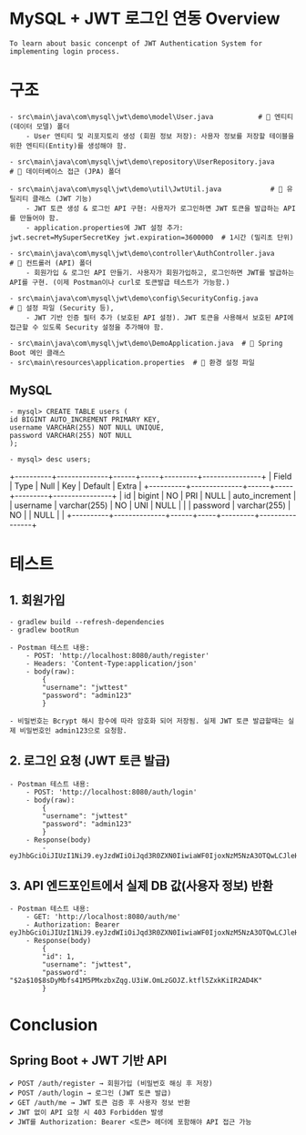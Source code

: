 # MySQL + JWT 로그인 연동 Overview
	To learn about basic concenpt of JWT Authentication System for implementing login process.
  
# 구조
	- src\main\java\com\mysql\jwt\demo\model\User.java           # 📌 엔티티 (데이터 모델) 폴더
		- User 엔티티 및 리포지토리 생성 (회원 정보 저장): 사용자 정보를 저장할 테이블을 위한 엔티티(Entity)를 생성해야 함.
		
	- src\main\java\com\mysql\jwt\demo\repository\UserRepository.java      # 📌 데이터베이스 접근 (JPA) 폴더
	
	- src\main\java\com\mysql\jwt\demo\util\JwtUtil.java            # 📌 유틸리티 클래스 (JWT 기능)
		- JWT 토큰 생성 & 로그인 API 구현: 사용자가 로그인하면 JWT 토큰을 발급하는 API를 만들어야 함.
		- application.properties에 JWT 설정 추가: jwt.secret=MySuperSecretKey jwt.expiration=3600000  # 1시간 (밀리초 단위)
	
	- src\main\java\com\mysql\jwt\demo\controller\AuthController.java      # 📌 컨트롤러 (API) 폴더
		- 회원가입 & 로그인 API 만들기. 사용자가 회원가입하고, 로그인하면 JWT를 발급하는 API를 구현. (이제 Postman이나 curl로 토큰발급 테스트가 가능함.)
	
	- src\main\java\com\mysql\jwt\demo\config\SecurityConfig.java          # 📌 설정 파일 (Security 등), 
		- JWT 기반 인증 필터 추가 (보호된 API 설정). JWT 토큰을 사용해서 보호된 API에 접근할 수 있도록 Security 설정을 추가해야 함.
		
	- src\main\java\com\mysql\jwt\demo\DemoApplication.java  # 📌 Spring Boot 메인 클래스
	- src\main\resources\application.properties  # 📌 환경 설정 파일
	
## MySQL
	- mysql> CREATE TABLE users (
    id BIGINT AUTO_INCREMENT PRIMARY KEY,
    username VARCHAR(255) NOT NULL UNIQUE,
    password VARCHAR(255) NOT NULL
    );

	- mysql> desc users;
+----------+--------------+------+-----+---------+----------------+
| Field    | Type         | Null | Key | Default | Extra          |
+----------+--------------+------+-----+---------+----------------+
| id       | bigint       | NO   | PRI | NULL    | auto_increment |
| username | varchar(255) | NO   | UNI | NULL    |                |
| password | varchar(255) | NO   |     | NULL    |                |
+----------+--------------+------+-----+---------+----------------+

# 테스트
## 1. 회원가입
	- gradlew build --refresh-dependencies
	- gradlew bootRun
	
	- Postman 테스트 내용:
		- POST: 'http://localhost:8080/auth/register'
		- Headers: 'Content-Type:application/json'
		- body(raw):
			{
			"username": "jwttest"
			"password": "admin123"
			}

	- 비밀번호는 Bcrypt 해시 함수에 따라 암호화 되어 저장됨. 실제 JWT 토큰 발급할때는 실제 비밀번호인 admin123으로 요청함.
	
## 2. 로그인 요청 (JWT 토큰 발급)
	- Postman 테스트 내용:
		- POST: 'http://localhost:8080/auth/login'
		- body(raw):
			{
			"username": "jwttest"
			"password": "admin123"
			}
		- Response(body)
			- eyJhbGciOiJIUzI1NiJ9.eyJzdWIiOiJqd3R0ZXN0IiwiaWF0IjoxNzM5NzA3OTQwLCJleHAiOjE3Mzk3MTE1NDB9.Vur0pwOTXm_ddc_Wya__nDp1gWbQS1dZ6MXl5BYMBNY
			
## 3. API 엔드포인트에서 실제 DB 값(사용자 정보) 반환
	- Postman 테스트 내용:
		- GET: 'http://localhost:8080/auth/me'
		- Authorization: Bearer eyJhbGciOiJIUzI1NiJ9.eyJzdWIiOiJqd3R0ZXN0IiwiaWF0IjoxNzM5NzA3OTQwLCJleHAiOjE3Mzk3MTE1NDB9.Vur0pwOTXm_ddc_Wya__nDp1gWbQS1dZ6MXl5BYMBNY
		- Response(body)	
			{
			"id": 1,
			"username": "jwttest",
			"password": "$2a$10$8sDyMbfs41M5PMxzbxZqg.U3iW.OmLzGOJZ.ktfl5ZxkKiIR2AD4K"
			}
			
# Conclusion
##	Spring Boot + JWT 기반 API
	✔ POST /auth/register → 회원가입 (비밀번호 해싱 후 저장)
	✔ POST /auth/login → 로그인 (JWT 토큰 발급)
	✔ GET /auth/me → JWT 토큰 검증 후 사용자 정보 반환
	✔ JWT 없이 API 요청 시 403 Forbidden 발생
	✔ JWT를 Authorization: Bearer <토큰> 헤더에 포함해야 API 접근 가능
	